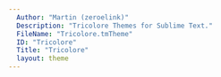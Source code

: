 ```yaml
---
  Author: "Martin (zeroelink)"
  Description: "Tricolore Themes for Sublime Text."
  FileName: "Tricolore.tmTheme"
  ID: "Tricolore"
  Title: "Tricolore"
  layout: theme
---
```

  